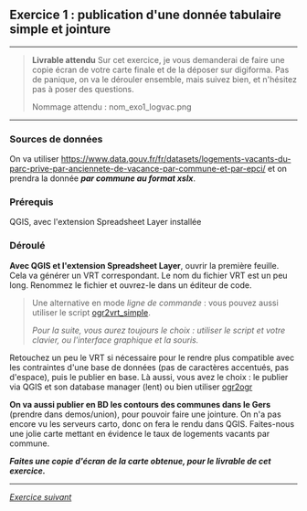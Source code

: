 ## Exercice 1 : publication d'une donnée tabulaire simple et jointure

---

> **Livrable attendu**
>Sur cet exercice, je vous demanderai de faire une copie écran de votre carte finale et de la déposer sur digiforma. Pas de panique, on va le dérouler ensemble, mais suivez bien, et n'hésitez pas à poser des questions.
>
>Nommage attendu : nom_exo1_logvac.png

---

### Sources de données

On va utiliser https://www.data.gouv.fr/fr/datasets/logements-vacants-du-parc-prive-par-anciennete-de-vacance-par-commune-et-par-epci/ et on prendra la donnée _**par commune au format xslx**_.

### Prérequis

QGIS, avec l'extension Spreadsheet Layer installée

### Déroulé

**Avec QGIS et l'extension Spreadsheet Layer**, ouvrir la première feuille. Cela va générer un VRT correspondant. Le nom du fichier VRT est un peu long. Renommez le fichier et ouvrez-le dans un éditeur de code.

> Une alternative en mode _ligne de commande_ : vous pouvez aussi utiliser le script [ogr2vrt_simple](https://github.com/jeanpommier/ogr2vrt_simple).
>
> *Pour la suite, vous aurez toujours le choix : utiliser le script et votre clavier, ou l'interface graphique et la souris.*

Retouchez un peu le VRT si nécessaire pour le rendre plus compatible avec les contraintes d'une base de données (pas de caractères accentués, pas d'espace), puis le publier en base. Là aussi, vous avez le choix : le publier via QGIS et son database manager (lent) ou bien utiliser [ogr2ogr](./ogr.md)

**On va aussi publier en BD les contours des communes dans le Gers** (prendre dans demos/union), pour pouvoir faire une jointure. On n'a pas encore vu les serveurs carto, donc on fera le rendu dans QGIS. Faites-nous une jolie carte mettant en évidence le taux de logements vacants par commune.

_**Faites une copie d'écran de la carte obtenue, pour le livrable de cet exercice.**_


---

*[Exercice suivant](exercice2.md)*